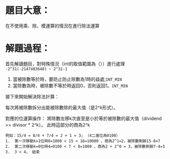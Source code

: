 # 題目大意：
在不使用乘、除、模運算的情況在進行除法運算

# 解題過程：
首先解讀題目，對特殊情況（int的取值範圍為（））進行處理 ```-2^31(-2147483648) ~ 2^31-1```

1. 當被除數等於時，要防止防止除數為1時的益處;```INT_MIN```
2. 當除數為時，被除數不等於時返回0，否則返回1。```INT_MIN```

接下來開始解決除法計算：


每次將被除數拆分出能被除數除的最大值（是2^k形式）。

對應的位運算操作： 將除數左移k次直至是小於等於被除數的最大值（dividend >= divisor * 2^k）。 此時這部分的商為2^k
```
例如：15/4 = 8/4 + 7/4 = 2 + 1 = 3; （4二進位為0100）
1.  第一次移動k=1位時8=1000 < 15 < 16=10000 ，商為2^1=2，被除數剩餘15-8=7
2.  第二次移動k=0位時4=0100 < 7 < 8=1000 ，商為2 + 2^0 = 3，被除數剩餘7-4=3
3.  3 < 4， 結束
```
